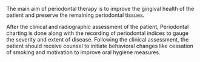 The main aim of periodontal therapy is to improve the gingival health of the patient and preserve the remaining periodontal tissues.

After the clinical and radiographic assessment of the patient, Periodontal charting is done along with the recording of periodontal indices to gauge the severity and extent of disease. Following the clinical assessment, the patient should receive counsel to initiate behavioral changes like cessation of smoking and motivation to improve oral hygiene measures.